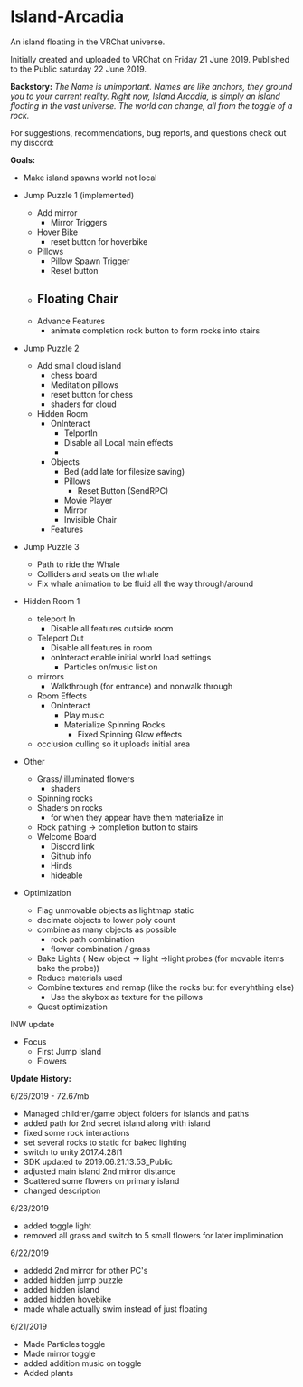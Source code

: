 # Island-Arcadia
An island floating in the VRChat universe.

Initially created and uploaded to VRChat on Friday 21 June 2019. 
Published to the Public saturday 22 June 2019.

<b>Backstory:</b>
<i>The Name is unimportant. Names are like anchors, they ground you to your current reality.  Right now, Island Arcadia, is simply an island floating in the vast universe. The world can change, all from the toggle of a rock. </i>

For suggestions, recommendations, bug reports, and questions check out my discord: 


<b>Goals:</b> 

  - Make island spawns world not local

  - Jump Puzzle 1 (implemented)
    - Add mirror
      - Mirror Triggers
    - Hover Bike
      - reset button for hoverbike
    - Pillows
      - Pillow Spawn Trigger
      - Reset button
    - Floating Chair
      - 
    - Advance Features
      - animate completion rock button to form rocks into stairs
 
    
  - Jump Puzzle 2
    - Add small cloud island
        - chess board
        - Meditation pillows 
        - reset button for chess 
        - shaders for cloud 
    - Hidden Room
       - OnInteract
          - TelportIn
          - Disable all Local main effects
          - 
       - Objects
          - Bed (add late for filesize saving)
          - Pillows
              - Reset Button (SendRPC)
          - Movie Player
          - Mirror
          - Invisible Chair
       - Features

    
    
  - Jump Puzzle 3
    - Path to ride the Whale
    - Colliders and seats on the whale
    - Fix whale animation to be fluid all the way through/around


  - Hidden Room 1 
    - teleport In
        - Disable all features outside room
    - Teleport Out
        - Disable all features in room
        - onInteract enable initial world load settings
            - Particles on/music list on
    - mirrors
        - Walkthrough (for entrance) and nonwalk through
    - Room Effects
      - OnInteract
          - Play music
          - Materialize Spinning Rocks
            - Fixed Spinning Glow effects
    - occlusion culling so it uploads initial area 


  - Other
    - Grass/ illuminated flowers
        - shaders 
    - Spinning rocks
    - Shaders on rocks
       - for when they appear have them materialize in
    - Rock pathing -> completion button to stairs
    - Welcome Board
      - Discord link
      - Github info
      - Hinds
      - hideable
      
      
  - Optimization
    - Flag unmovable objects as lightmap static
    - decimate objects to lower poly count
    - combine as many objects as possible 
      - rock path combination
      - flower combination / grass
    - Bake Lights ( New object -> light ->light probes (for movable items bake the probe))
    - Reduce materials used
    - Combine textures and remap (like the rocks but for everyhthing else)
       - Use the skybox as texture for the pillows
    - Quest optimization

INW update
  - Focus
    - First Jump Island
    - Flowers

<B>Update History:</B>  

6/26/2019 - 72.67mb
  - Managed children/game object folders for islands and paths
  - added path for 2nd secret island along with island
  - fixed some rock interactions
  - set several rocks to static for baked lighting
  - switch to unity 2017.4.28f1
  - SDK updated to 2019.06.21.13.53_Public
  - adjusted main island 2nd mirror distance
  - Scattered some flowers on primary island
  - changed description
  
6/23/2019
  - added toggle light
  - removed all grass and switch to 5 small flowers for later implimination

6/22/2019
  - addedd 2nd mirror for other PC's
  - added hidden jump puzzle
  - added hidden island
  - added hidden hovebike
  - made whale actually swim instead of just floating
  
6/21/2019
  - Made Particles toggle
  - Made mirror toggle
  - added addition music on toggle
  - Added plants
